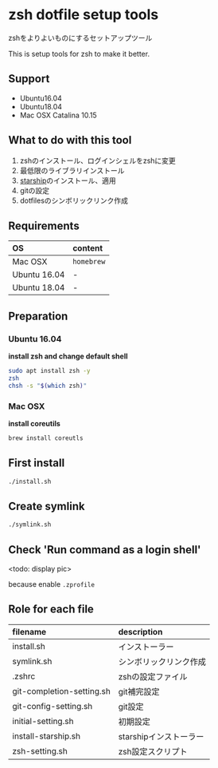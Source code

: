 # zsh dotfile setup tools

zshをよりよいものにするセットアップツール

This is setup tools for zsh to make it better.

## Support

- Ubuntu16.04
- Ubuntu18.04
- Mac OSX Catalina 10.15

## What to do with this tool

1. zshのインストール、ログインシェルをzshに変更
1. 最低限のライブラリインストール
1. [starship](https://starship.rs/#%F0%9F%8D%AC-features)のインストール、適用
1. gitの設定
1. dotfilesのシンボリックリンク作成

## Requirements

| OS | content |
| :--- | :--- |
| Mac OSX | `homebrew` |
| Ubuntu 16.04 | - |
| Ubuntu 18.04 | - |

## Preparation

### Ubuntu 16.04

__install zsh and change default shell__

```sh
sudo apt install zsh -y
zsh
chsh -s "$(which zsh)"
```

### Mac OSX

__install coreutils__

```sh
brew install coreutls
```

## First install

```sh
./install.sh
```

## Create symlink

```sh
./symlink.sh
```

## Check 'Run command as a login shell'

<todo: display pic>

because enable `.zprofile`

## Role for each file

| filename | description |
| :--- | :--- |
| install.sh | インストーラー |
| symlink.sh | シンボリックリンク作成 |
| .zshrc | zshの設定ファイル |
| git-completion-setting.sh | git補完設定 |
| git-config-setting.sh | git設定 |
| initial-setting.sh | 初期設定 |
| install-starship.sh | starshipインストーラー |
| zsh-setting.sh | zsh設定スクリプト |
